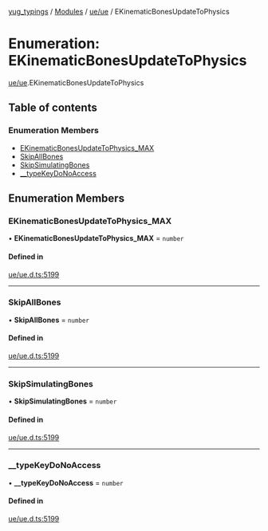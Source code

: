 [yug_typings](../README.md) / [Modules](../modules.md) / [ue/ue](../modules/ue_ue.md) / EKinematicBonesUpdateToPhysics

# Enumeration: EKinematicBonesUpdateToPhysics

[ue/ue](../modules/ue_ue.md).EKinematicBonesUpdateToPhysics

## Table of contents

### Enumeration Members

- [EKinematicBonesUpdateToPhysics\_MAX](ue_ue.EKinematicBonesUpdateToPhysics.md#ekinematicbonesupdatetophysics_max)
- [SkipAllBones](ue_ue.EKinematicBonesUpdateToPhysics.md#skipallbones)
- [SkipSimulatingBones](ue_ue.EKinematicBonesUpdateToPhysics.md#skipsimulatingbones)
- [\_\_typeKeyDoNoAccess](ue_ue.EKinematicBonesUpdateToPhysics.md#__typekeydonoaccess)

## Enumeration Members

### EKinematicBonesUpdateToPhysics\_MAX

• **EKinematicBonesUpdateToPhysics\_MAX** = `number`

#### Defined in

[ue/ue.d.ts:5199](https://github.com/YugMetaverse/yug_typings/blob/b7d9b19/ue/ue.d.ts#L5199)

___

### SkipAllBones

• **SkipAllBones** = `number`

#### Defined in

[ue/ue.d.ts:5199](https://github.com/YugMetaverse/yug_typings/blob/b7d9b19/ue/ue.d.ts#L5199)

___

### SkipSimulatingBones

• **SkipSimulatingBones** = `number`

#### Defined in

[ue/ue.d.ts:5199](https://github.com/YugMetaverse/yug_typings/blob/b7d9b19/ue/ue.d.ts#L5199)

___

### \_\_typeKeyDoNoAccess

• **\_\_typeKeyDoNoAccess** = `number`

#### Defined in

[ue/ue.d.ts:5199](https://github.com/YugMetaverse/yug_typings/blob/b7d9b19/ue/ue.d.ts#L5199)
